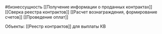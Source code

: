 #бизнессущность 
[[Получение информации о проданных контрактах]]
[[Сверка реестра контрактов]]
[[Расчет вознаграждения, формирование счетов]]
[[Проведение оплат]]

Объекты:
[[Реестр контрактов]] для выплаты КВ